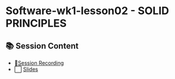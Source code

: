 # Software-wk1-lesson02 - SOLID PRINCIPLES

## 📚 Session Content

- 🎥[Session Recording]()
- ⬜ [Slides](https://drive.google.com/file/d/13nEoVgB8ihmJeajKm9gd2I5356daGr8M/view?usp=sharing)


